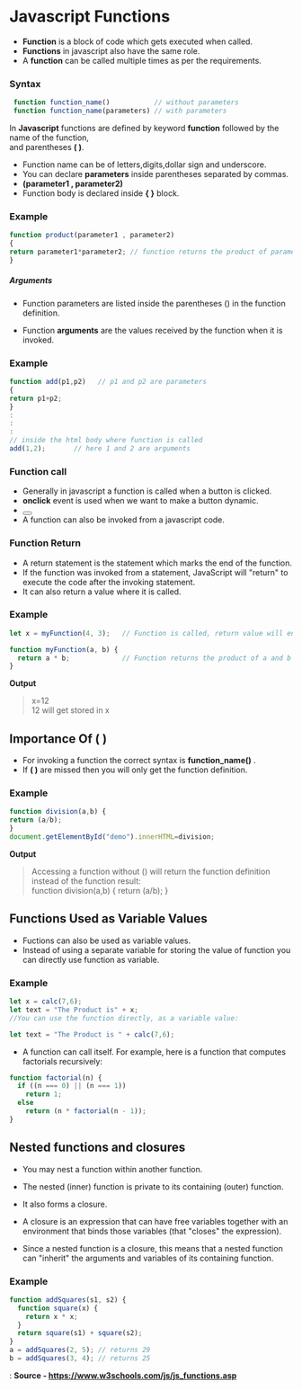 # Javascript Functions

- **Function** is a block of code which gets executed when called.
- **Functions** in javascript also have the same role.
- A **function** can be called multiple times as per the requirements.

### Syntax
```js
 function function_name()           // without parameters
 function function_name(parameters) // with parameters
```
In **Javascript** functions are defined by keyword **function** followed by the name of the function,  
and parentheses **( )**.  

- Function name can be of letters,digits,dollar sign and underscore.
- You can declare **parameters** inside parentheses separated by commas.  
- **(parameter1 , parameter2)**
- Function body is declared inside **{ }** block.
### Example
```js
function product(parameter1 , parameter2)
{
return parameter1*parameter2; // function returns the product of parameter1 andparameter2 
}
```
##### Arguments
- Function parameters are listed inside the parentheses () in the function definition.

- Function **arguments** are the values received by the function when it is invoked.
### Example
```js
function add(p1,p2)   // p1 and p2 are parameters 
{
return p1+p2;
}
:
:
: 
// inside the html body where function is called
add(1,2);       // here 1 and 2 are arguments
```
### Function call
- Generally in javascript a function is called when a button is clicked.
- **onclick** event is used when we want to make a button dynamic.
- **<button onclick="function_name()">**
- A function can also be invoked from a javascript code.

### Function Return 
- A return statement is the statement which marks the end of the function.  
- If the function was invoked from a statement, JavaScript will "return" to execute the code after the invoking statement.
- It can also return a value where it is called.
### Example
```js
let x = myFunction(4, 3);   // Function is called, return value will end up in x

function myFunction(a, b) {
  return a * b;             // Function returns the product of a and b
}
```
**Output**
> x=12  
> 12 will get stored in x

## **Importance Of ( )**
- For invoking a function the correct syntax is **function_name()** .
- If **( )** are missed then you will only get the function definition.
### Example
```js
function division(a,b) { 
return (a/b); 
}
document.getElementById("demo").innerHTML=division;
```
**Output**
> Accessing a function without () will return the function definition instead of the function result:  
> function division(a,b) { return (a/b); }

## **Functions Used as Variable Values**
- Fuctions can also be used as variable values.
- Instead of using a separate variable for storing the value of function 
   you can directly use function as variable.
### Example
```js
let x = calc(7,6);
let text = "The Product is" + x;
//You can use the function directly, as a variable value:

let text = "The Product is " + calc(7,6);
```
- A function can call itself. For example, here is a function that computes factorials recursively:
```js
function factorial(n) {
  if ((n === 0) || (n === 1))
    return 1;
  else
    return (n * factorial(n - 1));
}
``` 
## **Nested functions and closures**

- You may nest a function within another function.
- The nested (inner) function is private to its containing (outer) function.

- It also forms a closure.
- A closure is an expression that can have free variables together with an environment that binds those variables (that "closes" the expression).
- Since a nested function is a closure, this means that a nested function can "inherit" the arguments and variables of its containing function.  
### Example
```js
function addSquares(s1, s2) {
  function square(x) {
    return x * x;
  }
  return square(s1) + square(s2);
}
a = addSquares(2, 5); // returns 29
b = addSquares(3, 4); // returns 25
```
: **Source - https://www.w3schools.com/js/js_functions.asp**
